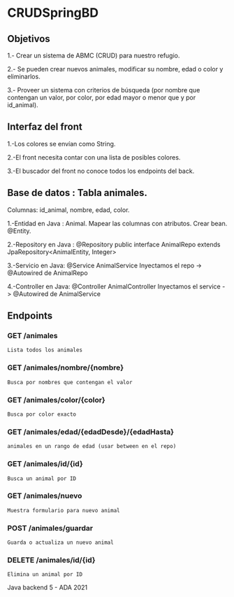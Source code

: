 # CRUDSpringBD

## Objetivos
1.- Crear un sistema de ABMC (CRUD) para nuestro refugio.

2.- Se pueden crear nuevos animales, modificar su nombre, 
edad o color y eliminarlos.

3.- Proveer un sistema con criterios de búsqueda (por nombre 
que contengan un valor, por color, por edad mayor o menor que y por id_animal).

## Interfaz del front
1.-Los colores se envían como String.

2.-El front necesita contar con una lista de posibles colores.

3.-El buscador del front no conoce todos los endpoints del back.

## Base de datos : Tabla animales.
Columnas: id_animal, nombre, edad, color.

1.-Entidad en Java : Animal. Mapear las columnas con atributos.
Crear bean. @Entity.

2.-Repository en Java : @Repository public interface AnimalRepo extends
JpaRepository<AnimalEntity, Integer>

3.-Servicio en Java: @Service AnimalService
Inyectamos el repo -> @Autowired de AnimalRepo

4.-Controller en Java: @Controller AnimalController
Inyectamos el service -> @Autowired de AnimalService

## Endpoints
### GET /animales
    Lista todos los animales    
### GET /animales/nombre/{nombre}
    Busca por nombres que contengan el valor    
### GET /animales/color/{color}
    Busca por color exacto    
### GET /animales/edad/{edadDesde}/{edadHasta}
    animales en un rango de edad (usar between en el repo)    
### GET /animales/id/{id}
    Busca un animal por ID    
### GET /animales/nuevo
    Muestra formulario para nuevo animal    
### POST /animales/guardar
    Guarda o actualiza un nuevo animal    
### DELETE /animales/id/{id}
    Elimina un animal por ID
    
Java backend 5 - ADA 2021
